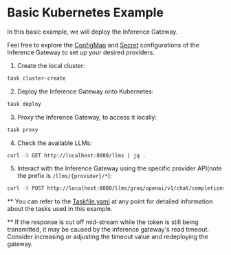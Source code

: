 # Basic Kubernetes Example

In this basic example, we will deploy the Inference Gateway.

Feel free to explore the [ConfigMap](inference-gateway/configmap.yaml) and [Secret](inference-gateway/secret.yaml) configurations of the Inference Gateway to set up your desired providers.

1. Create the local cluster:

```bash
task cluster-create
```

2. Deploy the Inference Gateway onto Kubernetes:

```bash
task deploy
```

3. Proxy the Inference Gateway, to access it locally:

```bash
task proxy
```

4. Check the available LLMs:

```bash
curl -X GET http://localhost:8080/llms | jq .
```

5. Interact with the Inference Gateway using the specific provider API(note the prefix is `/llms/{provider}/*`):

```bash
curl -X POST http://localhost:8080/llms/groq/openai/v1/chat/completions -d '{"model": "llama-3.2-3b-preview", "messages": [{"role": "user", "content": "Explain the importance of fast language models. Keep it short and concise."}]}' | jq .
```

\*\* You can refer to the [Taskfile.yaml](./Taskfile.yaml) at any point for detailed information about the tasks used in this example.

\*\* If the response is cut off mid-stream while the token is still being transmitted, it may be caused by the inference gateway's read timeout. Consider increasing or adjusting the timeout value and redeploying the gateway.
